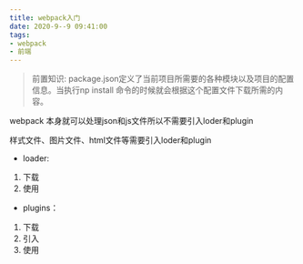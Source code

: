 ```yaml
---
title: webpack入门
date: 2020-9--9 09:41:00
tags: 
- webpack
- 前端
---
```


>前置知识: package.json定义了当前项目所需要的各种模块以及项目的配置信息。当执行np install 命令的时候就会根据这个配置文件下载所需的内容。

webpack 本身就可以处理json和js文件所以不需要引入loder和plugin

样式文件、图片文件、html文件等需要引入loder和plugin

+ loader: 
1. 下载
2. 使用

+ plugins：
1. 下载
2. 引入
3. 使用